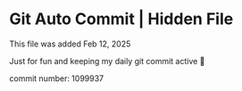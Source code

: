 # Git Auto Commit | Hidden File

This file was added Feb 12, 2025

Just for fun and keeping my daily git commit active 🤪

commit number: 1099937
